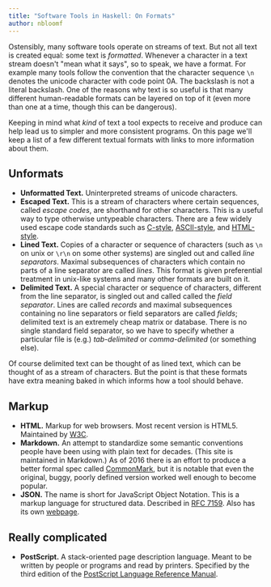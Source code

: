 ```yaml
---
title: "Software Tools in Haskell: On Formats"
author: nbloomf
---
```


Ostensibly, many software tools operate on streams of text. But not all text is created equal: some text is *formatted*. Whenever a character in a text stream doesn't "mean what it says", so to speak, we have a format. For example many tools follow the convention that the character sequence ``\n`` denotes the unicode character with code point 0A. The backslash is not a literal backslash. One of the reasons why text is so useful is that many different human-readable formats can be layered on top of it (even more than one at a time, though this can be dangerous).

Keeping in mind what *kind* of text a tool expects to receive and produce can help lead us to simpler and more consistent programs. On this page we'll keep a list of a few different textual formats with links to more information about them.


## Unformats

* **Unformatted Text.** Uninterpreted streams of unicode characters.
* **Escaped Text.** This is a stream of characters where certain sequences, called *escape codes*, are shorthand for other characters. This is a useful way to type otherwise untypeable characters. There are a few widely used escape code standards such as [C-style](https://en.wikipedia.org/wiki/Escape_sequences_in_C), [ASCII-style](https://en.wikipedia.org/wiki/ASCII#ASCII_control_code_chart), and [HTML-style](https://en.wikipedia.org/wiki/List_of_XML_and_HTML_character_entity_references).
* **Lined Text.** Copies of a character or sequence of characters (such as ``\n`` on unix or ``\r\n`` on some other systems) are singled out and called *line separators*. Maximal subsequences of characters which contain no parts of a line separator are called *lines*. This format is given preferential treatment in unix-like systems and many other formats are built on it.
* **Delimited Text.** A special character or sequence of characters, different from the line separator, is singled out and called called the *field separator*. Lines are called *records* and maximal subsequences containing no line separators or field separators are called *fields*; delimited text is an extremely cheap matrix or database. There is no single standard field separator, so we have to specify whether a particular file is (e.g.) *tab-delimited* or *comma-delimited* (or something else).

Of course delimited text can be thought of as lined text, which can be thought of as a stream of characters. But the point is that these formats have extra meaning baked in which informs how a tool should behave.


## Markup

* **HTML.** Markup for web browsers. Most recent version is HTML5. Maintained by [W3C](https://www.w3.org/TR/html5/).
* **Markdown.** An attempt to standardize some semantic conventions people have been using with plain text for decades. (This site is maintained in Markdown.) As of 2016 there is an effort to produce a better formal spec called [CommonMark](http://commonmark.org/), but it is notable that even the original, buggy, poorly defined version worked well enough to become popular.
* **JSON.** The name is short for JavaScript Object Notation. This is a markup language for structured data. Described in [RFC 7159](https://tools.ietf.org/html/rfc7159). Also has its own [webpage](http://www.json.org/).


## Really complicated

* **PostScript.** A stack-oriented page description language. Meant to be written by people or programs and read by printers. Specified by the third edition of the [PostScript Language Reference Manual](https://www.adobe.com/products/postscript/pdfs/PLRM.pdf).
